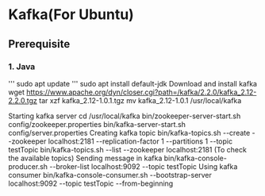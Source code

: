 # Kafka(For Ubuntu)

## Prerequisite
### 1. Java
'''
sudo apt update
'''
sudo apt install default-jdk
Download and install kafka                
wget https://www.apache.org/dyn/closer.cgi?path=/kafka/2.2.0/kafka_2.12-2.2.0.tgz 
tar xzf kafka_2.12-1.0.1.tgz
mv kafka_2.12-1.0.1 /usr/local/kafka

Starting kafka server
cd /usr/local/kafka
bin/zookeeper-server-start.sh config/zookeeper.properties
bin/kafka-server-start.sh config/server.properties
Creating kafka topic
bin/kafka-topics.sh --create --zookeeper localhost:2181 --replication-factor 1 --partitions 1 --topic testTopic
bin/kafka-topics.sh --list --zookeeper localhost:2181 (To check the available topics)
Sending message in kafka
bin/kafka-console-producer.sh --broker-list localhost:9092 --topic testTopic
Using kafka consumer
bin/kafka-console-consumer.sh --bootstrap-server localhost:9092 --topic testTopic --from-beginning

